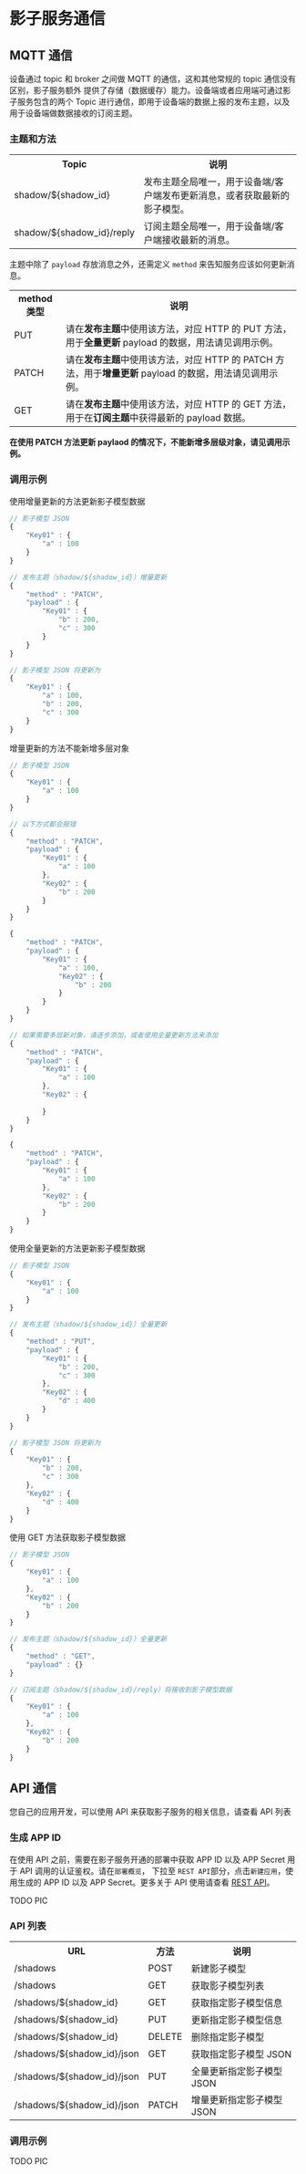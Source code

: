 # 影子服务通信

## MQTT 通信
设备通过 topic 和 broker 之间做 MQTT 的通信，这和其他常规的 topic 通信没有区别，影子服务额外 提供了存储（数据缓存）能力。设备端或者应用端可通过影子服务包含的两个 Topic 进行通信，即用于设备端的数据上报的发布主题，以及用于设备端做数据接收的订阅主题。

### 主题和方法

<table>
   <tr>
      <th>Topic</th>
      <th>说明</th>
   </tr>
   <tr>
      <td>shadow/${shadow_id}</td>
      <td>发布主题全局唯一，用于设备端/客户端发布更新消息，或者获取最新的影子模型。</td>
   </tr>
   <tr>
      <td>shadow/${shadow_id}/reply</td>
      <td>订阅主题全局唯一，用于设备端/客户端接收最新的消息。</td>
   </tr>
</table>

主题中除了 `payload` 存放消息之外，还需定义 `method` 来告知服务应该如何更新消息。
<table>
   <tr>
      <th>method类型</th>
      <th>说明</th>
   </tr>
   <tr>
      <td>PUT</td>
      <td>请在<strong>发布主题</strong>中使用该方法，对应 HTTP 的 PUT 方法，用于<strong>全量更新</strong> payload 的数据，用法请见调用示例。</td>
   </tr>
   <tr>
      <td>PATCH</td>
      <td>请在<strong>发布主题</strong>中使用该方法，对应 HTTP 的 PATCH 方法，用于<strong>增量更新</strong> payload 的数据，用法请见调用示例。</td>
   </tr>
   <tr>
      <td>GET</td>
      <td>请在<strong>发布主题</strong>中使用该方法，对应 HTTP 的 GET 方法，用于在<strong>订阅主题</strong>中获得最新的 payload 数据。</td>
   </tr>
</table>

**在使用 PATCH 方法更新 paylaod 的情况下，不能新增多层级对象，请见调用示例。**


### 调用示例

使用增量更新的方法更新影子模型数据
``` javascript
// 影子模型 JSON
{
    "Key01" : {
        "a" : 100
    }
}

// 发布主题（shadow/${shadow_id}）增量更新
{
	"method" : "PATCH",
	"payload" : {
		"Key01" : {
			"b" : 200,
			"c" : 300
		}
	}
}

// 影子模型 JSON 将更新为
{
    "Key01" : {
        "a" : 100,
    	"b" : 200,
        "c" : 300
    }
}
```

增量更新的方法不能新增多层对象
``` javascript
// 影子模型 JSON
{
    "Key01" : {
        "a" : 100
    }
}

// 以下方式都会报错
{
	"method" : "PATCH",
	"payload" : {
		"Key01" : {
	        "a" : 100
	    },
	    "Key02" : {
	    	"b" : 200
	    }
	}
}

{
	"method" : "PATCH",
	"payload" : {
		"Key01" : {
	        "a" : 100,
	        "Key02" : {
	        	"b" : 200
	        }
	    }
	}
}

// 如果需要多层新对象，请逐步添加，或者使用全量更新方法来添加
{
	"method" : "PATCH",
	"payload" : {
		"Key01" : {
	        "a" : 100
	    },
	    "Key02" : {
	    	
	    }
	}
}

{
	"method" : "PATCH",
	"payload" : {
		"Key01" : {
	        "a" : 100
	    },
	    "Key02" : {
	    	"b" : 200
	    }
	}
}

```


使用全量更新的方法更新影子模型数据
``` javascript
// 影子模型 JSON
{
    "Key01" : {
        "a" : 100
    }
}

// 发布主题（shadow/${shadow_id}）全量更新
{
	"method" : "PUT",
	"payload" : {
		"Key01" : {
			"b" : 200,
			"c" : 300
		},
		"Key02" : {
			"d" : 400
		}
	}
}

// 影子模型 JSON 将更新为
{
    "Key01" : {
    	"b" : 200,
        "c" : 300
    },
    "Key02" : {
    	"d" : 400
    }
}
```

使用 GET 方法获取影子模型数据
``` javascript
// 影子模型 JSON
{
    "Key01" : {
        "a" : 100
    },
    "Key02" : {
    	"b" : 200
    }
}

// 发布主题（shadow/${shadow_id}）全量更新
{
	"method" : "GET",
	"payload" : {}
}

// 订阅主题（shadow/${shadow_id}/reply）将接收到影子模型数据
{
    "Key01" : {
        "a" : 100
    },
    "Key02" : {
    	"b" : 200
    }
}
```


## API 通信
您自己的应用开发，可以使用 API 来获取影子服务的相关信息，请查看 API 列表


### 生成 APP ID
在使用 API 之前，需要在影子服务开通的部署中获取 APP ID 以及 APP Secret 用于 API 调用的认证鉴权。请在`部署概览`， 下拉至 `REST API`部分，点击`新建应用`，使用生成的 APP ID 以及 APP Secret。更多关于 API 使用请查看 [REST API](../api/introduction.md)。


TODO PIC

### API 列表

<table>
   <tr>
      <th>URL</th>
      <th>方法</th>
      <th>说明</th>
   </tr>
   <tr>
      <td>/shadows</td>
      <td>POST</td>
      <td>新建影子模型</td>
   </tr>
   <tr>
      <td>/shadows</td>
      <td>GET</td>
      <td>获取影子模型列表</td>
   </tr>
   <tr>
      <td>/shadows/${shadow_id}</td>
      <td>GET</td>
      <td>获取指定影子模型信息</td>
   </tr>
   <tr>
      <td>/shadows/${shadow_id}</td>
      <td>PUT</td>
      <td>更新指定影子模型信息</td>
   </tr>
   <tr>
      <td>/shadows/${shadow_id}</td>
      <td>DELETE</td>
      <td>删除指定影子模型</td>
   </tr>
   <tr>
      <td>/shadows/${shadow_id}/json</td>
      <td>GET</td>
      <td>获取指定影子模型 JSON</td>
   </tr>
   <tr>
      <td>/shadows/${shadow_id}/json</td>
      <td>PUT</td>
      <td>全量更新指定影子模型 JSON</td>
   </tr>
   <tr>
      <td>/shadows/${shadow_id}/json</td>
      <td>PATCH</td>
      <td>增量更新指定影子模型 JSON</td>
   </tr>
</table>

### 调用示例

TODO PIC


